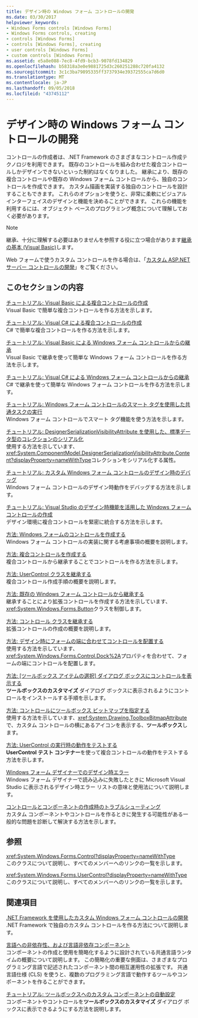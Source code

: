 ```yaml
---
title: デザイン時の Windows フォーム コントロールの開発
ms.date: 03/30/2017
helpviewer_keywords:
- Windows Forms controls [Windows Forms]
- Windows Forms controls, creating
- controls [Windows Forms]
- controls [Windows Forms], creating
- user controls [Windows Forms]
- custom controls [Windows Forms]
ms.assetid: e5a8e088-7ec8-4fd9-bcb3-9078fd134829
ms.openlocfilehash: b58318a3e0e9881725d3c260251288c720fa4132
ms.sourcegitcommit: 3c1c3ba79895335ff3737934e39372555ca7d6d0
ms.translationtype: MT
ms.contentlocale: ja-JP
ms.lasthandoff: 09/05/2018
ms.locfileid: "43745112"
---
```

# <a name="developing-windows-forms-controls-at-design-time"></a>デザイン時の Windows フォーム コントロールの開発
コントロールの作成者は、.NET Framework のさまざまなコントロール作成テクノロジを利用できます。 既存のコントロールを組み合わせた複合コントロールしかデザインできないといった制約はなくなりました。 継承により、既存の複合コントロールや既存の Windows フォーム コントロールから、独自のコントロールを作成できます。 カスタム描画を実装する独自のコントロールを設計することもできます。 これらのオプションを使うと、非常に柔軟にビジュアル インターフェイスのデザインと機能を決めることができます。 これらの機能を利用するには、オブジェクト ベースのプログラミング概念について理解しておく必要があります。  
  
> [!NOTE]
>  継承、十分に理解する必要はありませんを参照する役に立つ場合があります[継承の基本 (Visual Basic)](~/docs/visual-basic/programming-guide/language-features/objects-and-classes/inheritance-basics.md)します。  
  
 Web フォームで使うカスタム コントロールを作る場合は、「[カスタム ASP.NET サーバー コントロールの開発](https://msdn.microsoft.com/library/fbe26c16-cff4-4089-b3dd-877411f0c0ef)」をご覧ください。  
  
## <a name="in-this-section"></a>このセクションの内容  
 [チュートリアル: Visual Basic による複合コントロールの作成](../../../../docs/framework/winforms/controls/walkthrough-authoring-a-composite-control-with-visual-basic.md)  
 Visual Basic で簡単な複合コントロールを作る方法を示します。  
  
 [チュートリアル: Visual C# による複合コントロールの作成](../../../../docs/framework/winforms/controls/walkthrough-authoring-a-composite-control-with-visual-csharp.md)  
 C# で簡単な複合コントロールを作る方法を示します。  
  
 [チュートリアル: Visual Basic による Windows フォーム コントロールからの継承](../../../../docs/framework/winforms/controls/walkthrough-inheriting-from-a-windows-forms-control-with-visual-basic.md)  
 Visual Basic で継承を使って簡単な Windows フォーム コントロールを作る方法を示します。  
  
 [チュートリアル: Visual C# による Windows フォーム コントロールからの継承](../../../../docs/framework/winforms/controls/walkthrough-inheriting-from-a-windows-forms-control-with-visual-csharp.md)  
 C# で継承を使って簡単な Windows フォーム コントロールを作る方法を示します。  
  
 [チュートリアル: Windows フォーム コントロールのスマート タグを使用した共通タスクの実行](../../../../docs/framework/winforms/controls/performing-common-tasks-using-smart-tags-on-wf-controls.md)  
 Windows フォーム コントロールでスマート タグ機能を使う方法を示します。  
  
 [チュートリアル: DesignerSerializationVisibilityAttribute を使用した、標準データ型のコレクションのシリアル化](../../../../docs/framework/winforms/controls/serializing-collections-designerserializationvisibilityattribute.md)  
 使用する方法を示しています、<xref:System.ComponentModel.DesignerSerializationVisibilityAttribute.Content?displayProperty=nameWithType>コレクションをシリアル化する属性。  
  
 [チュートリアル: カスタム Windows フォーム コントロールのデザイン時のデバッグ](../../../../docs/framework/winforms/controls/walkthrough-debugging-custom-windows-forms-controls-at-design-time.md)  
 Windows フォーム コントロールのデザイン時動作をデバッグする方法を示します。  
  
 [チュートリアル: Visual Studio のデザイン時機能を活用した Windows フォーム コントロールの作成](../../../../docs/framework/winforms/controls/creating-a-wf-control-design-time-features.md)  
 デザイン環境に複合コントロールを緊密に統合する方法を示します。  
  
 [方法: Windows フォームのコントロールを作成する](../../../../docs/framework/winforms/controls/how-to-author-controls-for-windows-forms.md)  
 Windows フォーム コントロールの実装に関する考慮事項の概要を説明します。  
  
 [方法: 複合コントロールを作成する](../../../../docs/framework/winforms/controls/how-to-author-composite-controls.md)  
 複合コントロールから継承することでコントロールを作る方法を示します。  
  
 [方法: UserControl クラスを継承する](../../../../docs/framework/winforms/controls/how-to-inherit-from-the-usercontrol-class.md)  
 複合コントロール作成手順の概要を説明します。  
  
 [方法: 既存の Windows フォーム コントロールから継承する](../../../../docs/framework/winforms/controls/how-to-inherit-from-existing-windows-forms-controls.md)  
 継承することにより拡張コントロールを作成する方法を示しています、<xref:System.Windows.Forms.Button>クラスを制御します。  
  
 [方法: コントロール クラスを継承する](../../../../docs/framework/winforms/controls/how-to-inherit-from-the-control-class.md)  
 拡張コントロールの作成の概要を説明します。  
  
 [方法: デザイン時にフォームの端に合わせてコントロールを配置する](../../../../docs/framework/winforms/controls/how-to-align-a-control-to-the-edges-of-forms-at-design-time.md)  
 使用する方法を示しています、<xref:System.Windows.Forms.Control.Dock%2A>プロパティを合わせて、フォームの端にコントロールを配置します。  
  
 [方法: [ツールボックス アイテムの選択] ダイアログ ボックスにコントロールを表示する](../../../../docs/framework/winforms/controls/how-to-display-a-control-in-the-choose-toolbox-items-dialog-box.md)  
 **ツールボックスのカスタマイズ** ダイアログ ボックスに表示されるようにコントロールをインストールする手順を示します。  
  
 [方法: コントロールにツールボックス ビットマップを指定する](../../../../docs/framework/winforms/controls/how-to-provide-a-toolbox-bitmap-for-a-control.md)  
 使用する方法を示しています、<xref:System.Drawing.ToolboxBitmapAttribute>で、カスタム コントロールの横にあるアイコンを表示する、**ツールボックス**します。  
  
 [方法: UserControl の実行時の動作をテストする](../../../../docs/framework/winforms/controls/how-to-test-the-run-time-behavior-of-a-usercontrol.md)  
 **UserControl テスト コンテナー**を使って複合コントロールの動作をテストする方法を示します。  
  
 [Windows フォーム デザイナーでのデザイン時エラー](../../../../docs/framework/winforms/controls/design-time-errors-in-the-windows-forms-designer.md)  
 Windows フォーム デザイナーで読み込みに失敗したときに Microsoft Visual Studio に表示されるデザイン時エラー リストの意味と使用法について説明します。  
  
 [コントロールとコンポーネントの作成時のトラブルシューティング](../../../../docs/framework/winforms/controls/troubleshooting-control-and-component-authoring.md)  
 カスタム コンポーネントやコントロールを作るときに発生する可能性がある一般的な問題を診断して解決する方法を示します。  
  
## <a name="reference"></a>参照  
 <xref:System.Windows.Forms.Control?displayProperty=nameWithType>  
 このクラスについて説明し、すべてのメンバーへのリンクの一覧を示します。  
  
 <xref:System.Windows.Forms.UserControl?displayProperty=nameWithType>  
 このクラスについて説明し、すべてのメンバーへのリンクの一覧を示します。  
  
## <a name="related-sections"></a>関連項目  
 [.NET Framework を使用したカスタム Windows フォーム コントロールの開発](../../../../docs/framework/winforms/controls/developing-custom-windows-forms-controls.md)  
 .NET Framework で独自のカスタム コントロールを作る方法について説明します。  
  
 [言語への非依存性、および言語非依存コンポーネント](../../../../docs/standard/language-independence-and-language-independent-components.md)  
 コンポーネントの作成と使用を簡略化するように設計されている共通言語ランタイムの概要について説明します。 この簡略化の重要な側面は、さまざまなプログラミング言語で記述されたコンポーネント間の相互運用性の拡張です。 共通言語仕様 (CLS) を使うと、複数のプログラミング言語で動作するツールやコンポーネントを作ることができます。  
  
 [チュートリアル: ツールボックスへのカスタム コンポーネントの自動設定](../../../../docs/framework/winforms/controls/walkthrough-automatically-populating-the-toolbox-with-custom-components.md)  
 コンポーネントやコントロールを**ツールボックスのカスタマイズ** ダイアログ ボックスに表示できるようにする方法を説明します。
